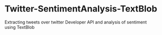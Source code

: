 # Twitter-SentimentAnalysis-TextBlob
Extracting tweets over twitter Developer API and analysis of sentiment using TextBlob

